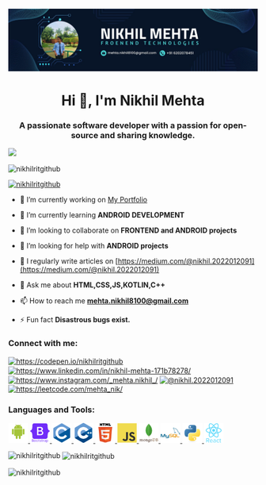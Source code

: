 ![logo](https://github.com/nikhilritgithub/nikhilritgithub/blob/main/Meha_profile.jpg)
<h1 align="center">Hi 👋, I'm Nikhil Mehta</h1>
<h3 align="center">A passionate software developer with a passion for open-source and sharing knowledge.</h3>

<image src="(https://github.com/nikhilritgithub/nikhilritgithub/assets/142686565/6df165e2-f95e-4d03-bcd2-28a92b600724)
">

<p align="left"> <img src="https://komarev.com/ghpvc/?username=nikhilritgithub&label=Profile%20views&color=0e75b6&style=flat" alt="nikhilritgithub" /> </p>

<p align="left"> <a href="https://github.com/ryo-ma/github-profile-trophy"><img src="https://github-profile-trophy.vercel.app/?username=nikhilritgithub" alt="nikhilritgithub" /></a> </p>

- 🔭 I’m currently working on [My Portfolio](http://mehtaportfolio.unaux.com/)

- 🌱 I’m currently learning **ANDROID DEVELOPMENT**

- 👯 I’m looking to collaborate on **FRONTEND and ANDROID projects**

- 🤝 I’m looking for help with **ANDROID projects**

- 📝 I regularly write articles on [https://medium.com/@nikhil.2022012091](https://medium.com/@nikhil.2022012091)

- 💬 Ask me about **HTML,CSS,JS,KOTLIN,C++**

- 📫 How to reach me **mehta.nikhil8100@gmail.com**

- ⚡ Fun fact **Disastrous bugs exist.**

<h3 align="left">Connect with me:</h3>
<p align="left">
<a href="https://codepen.io/https://codepen.io/nikhilritgithub" target="blank"><img align="center" src="https://raw.githubusercontent.com/rahuldkjain/github-profile-readme-generator/master/src/images/icons/Social/codepen.svg" alt="https://codepen.io/nikhilritgithub" height="30" width="40" /></a>
<a href="https://linkedin.com/in/https://www.linkedin.com/in/nikhil-mehta-171b78278/" target="blank"><img align="center" src="https://raw.githubusercontent.com/rahuldkjain/github-profile-readme-generator/master/src/images/icons/Social/linked-in-alt.svg" alt="https://www.linkedin.com/in/nikhil-mehta-171b78278/" height="30" width="40" /></a>
<a href="https://instagram.com/https://www.instagram.com/_mehta.nikhil_/" target="blank"><img align="center" src="https://raw.githubusercontent.com/rahuldkjain/github-profile-readme-generator/master/src/images/icons/Social/instagram.svg" alt="https://www.instagram.com/_mehta.nikhil_/" height="30" width="40" /></a>
<a href="https://medium.com/@nikhil.2022012091" target="blank"><img align="center" src="https://raw.githubusercontent.com/rahuldkjain/github-profile-readme-generator/master/src/images/icons/Social/medium.svg" alt="@nikhil.2022012091" height="30" width="40" /></a>
<a href="https://www.leetcode.com/https://leetcode.com/mehta_nik/" target="blank"><img align="center" src="https://raw.githubusercontent.com/rahuldkjain/github-profile-readme-generator/master/src/images/icons/Social/leet-code.svg" alt="https://leetcode.com/mehta_nik/" height="30" width="40" /></a>
</p>

<h3 align="left">Languages and Tools:</h3>
<p align="left"> <a href="https://developer.android.com" target="_blank" rel="noreferrer"> <img src="https://raw.githubusercontent.com/devicons/devicon/master/icons/android/android-original-wordmark.svg" alt="android" width="40" height="40"/> </a> <a href="https://getbootstrap.com" target="_blank" rel="noreferrer"> <img src="https://raw.githubusercontent.com/devicons/devicon/master/icons/bootstrap/bootstrap-plain-wordmark.svg" alt="bootstrap" width="40" height="40"/> </a> <a href="https://www.cprogramming.com/" target="_blank" rel="noreferrer"> <img src="https://raw.githubusercontent.com/devicons/devicon/master/icons/c/c-original.svg" alt="c" width="40" height="40"/> </a> <a href="https://www.w3schools.com/cpp/" target="_blank" rel="noreferrer"> <img src="https://raw.githubusercontent.com/devicons/devicon/master/icons/cplusplus/cplusplus-original.svg" alt="cplusplus" width="40" height="40"/> </a> <a href="https://www.w3.org/html/" target="_blank" rel="noreferrer"> <img src="https://raw.githubusercontent.com/devicons/devicon/master/icons/html5/html5-original-wordmark.svg" alt="html5" width="40" height="40"/> </a> <a href="https://developer.mozilla.org/en-US/docs/Web/JavaScript" target="_blank" rel="noreferrer"> <img src="https://raw.githubusercontent.com/devicons/devicon/master/icons/javascript/javascript-original.svg" alt="javascript" width="40" height="40"/> </a> <a href="https://www.mongodb.com/" target="_blank" rel="noreferrer"> <img src="https://raw.githubusercontent.com/devicons/devicon/master/icons/mongodb/mongodb-original-wordmark.svg" alt="mongodb" width="40" height="40"/> </a> <a href="https://www.mysql.com/" target="_blank" rel="noreferrer"> <img src="https://raw.githubusercontent.com/devicons/devicon/master/icons/mysql/mysql-original-wordmark.svg" alt="mysql" width="40" height="40"/> </a> <a href="https://www.python.org" target="_blank" rel="noreferrer"> <img src="https://raw.githubusercontent.com/devicons/devicon/master/icons/python/python-original.svg" alt="python" width="40" height="40"/> </a> <a href="https://reactjs.org/" target="_blank" rel="noreferrer"> <img src="https://raw.githubusercontent.com/devicons/devicon/master/icons/react/react-original-wordmark.svg" alt="react" width="40" height="40"/> </a> </p>

<p><img align="left" src="https://github-readme-stats.vercel.app/api/top-langs?username=nikhilritgithub&show_icons=true&locale=en&layout=compact" alt="nikhilritgithub" /></p>

<p>&nbsp;<img align="center" src="https://github-readme-stats.vercel.app/api?username=nikhilritgithub&show_icons=true&locale=en" alt="nikhilritgithub" /></p>

<p><img align="center" src="https://github-readme-streak-stats.herokuapp.com/?user=nikhilritgithub&" alt="nikhilritgithub" /></p>
